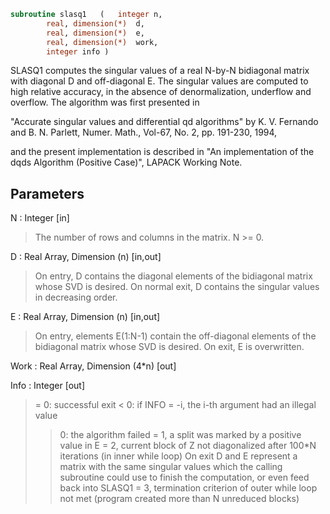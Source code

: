 ```fortran
subroutine slasq1	(	integer	n,
		real, dimension(*)	d,
		real, dimension(*)	e,
		real, dimension(*)	work,
		integer	info )
```

 SLASQ1 computes the singular values of a real N-by-N bidiagonal
 matrix with diagonal D and off-diagonal E. The singular values
 are computed to high relative accuracy, in the absence of
 denormalization, underflow and overflow. The algorithm was first
 presented in

 "Accurate singular values and differential qd algorithms" by K. V.
 Fernando and B. N. Parlett, Numer. Math., Vol-67, No. 2, pp. 191-230,
 1994,

 and the present implementation is described in "An implementation of
 the dqds Algorithm (Positive Case)", LAPACK Working Note.

## Parameters
N : Integer [in]
> The number of rows and columns in the matrix. N >= 0.

D : Real Array, Dimension (n) [in,out]
> On entry, D contains the diagonal elements of the
> bidiagonal matrix whose SVD is desired. On normal exit,
> D contains the singular values in decreasing order.

E : Real Array, Dimension (n) [in,out]
> On entry, elements E(1:N-1) contain the off-diagonal elements
> of the bidiagonal matrix whose SVD is desired.
> On exit, E is overwritten.

Work : Real Array, Dimension (4*n) [out]

Info : Integer [out]
> = 0: successful exit
> < 0: if INFO = -i, the i-th argument had an illegal value
> > 0: the algorithm failed
> = 1, a split was marked by a positive value in E
> = 2, current block of Z not diagonalized after 100*N
> iterations (in inner while loop)  On exit D and E
> represent a matrix with the same singular values
> which the calling subroutine could use to finish the
> computation, or even feed back into SLASQ1
> = 3, termination criterion of outer while loop not met
> (program created more than N unreduced blocks)

